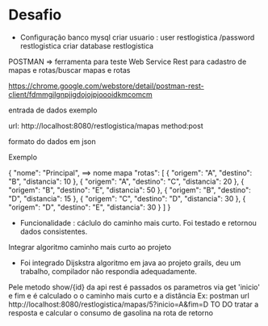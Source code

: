 Desafio
========

* Configuração banco mysql
 criar usuario : user restlogistica /password restlogistica
 criar database restlogistica

POSTMAN => ferramenta para teste Web Service Rest para cadastro de mapas e rotas/buscar mapas e rotas 

 https://chrome.google.com/webstore/detail/postman-rest-client/fdmmgilgnpjigdojojpjoooidkmcomcm

entrada de dados exemplo 

 url: http://localhost:8080/restlogistica/mapas method:post

 formato do dados em json

 Exemplo

 {
    "nome": "Principal", ==> nome mapa
    "rotas": [
        {
            "origem": "A",
            "destino": "B",
            "distancia": 10
        },
        {
            "origem": "A",
            "destino": "C",
            "distancia": 20
        },
        {
            "origem": "B",
            "destino": "E",
            "distancia": 50
        },
		{
            "origem": "B",
            "destino": "D",
            "distancia": 15
        },
        {
            "origem": "C",
            "destino": "D",
            "distancia": 30
        },
        {
            "origem": "D",
            "destino": "E",
            "distancia": 30
        }
    ]
}

* Funcionalidade :  cáclulo do caminho mais curto.
Foi testado e retornou dados consistentes.

Integrar algoritmo caminho mais curto ao projeto

* Foi integrado Dijskstra algoritmo em java ao projeto grails, deu um trabalho, compilador não respondia adequadamente.

Pele metodo show/{id} da api rest é passados os parametros via get 'inicio' e fim e é calculado o  o caminho mais curto e a distância
Ex: postman url
    http://localhost:8080/restlogistica/mapas/5?inicio=A&fim=D
TO DO
tratar a resposta e calcular o consumo de gasolina na rota de retorno


